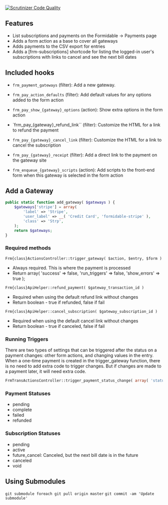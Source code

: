 [![Scrutinizer Code Quality](https://scrutinizer-ci.com/g/Strategy11/formidable-payments/badges/quality-score.png?b=master)](https://scrutinizer-ci.com/g/Strategy11/formidable-payments/?branch=master)

## Features
* List subscriptions and payments on the Formidable -> Payments page
* Adds a form action as a base to cover all gateways
* Adds payments to the CSV export for entries
* Adds a [frm-subscriptions] shortcode for listing the logged-in user's subscriptions with links to cancel and see the next bill dates

## Included hooks
* `frm_payment_gateways` (filter): Add a new gateway.

* `frm_pay_action_defaults` (filter): Add default values for any options added to the form action
* `frm_pay_show_{gateway}_options` (action): Show extra options in the form action

* `frm_pay_{gateway}_refund_link`` (filter): Customize the HTML for a link to refund the payment
* `frm_pay_{gateway}_cancel_link` (filter): Customize the HTML for a link to cancel the subscription
* `frm_pay_{gateway}_receipt` (filter): Add a direct link to the payment on the gateway site

* `frm_enqueue_{gateway}_scripts` (action): Add scripts to the front-end form when this gateway is selected in the form action

## Add a Gateway
```php
public static function add_gateway( $gateways ) {
	$gateways['stripe'] = array(
		'label' => 'Stripe',
		'user_label' => __( 'Credit Card', 'formidable-stripe' ),
		'class' => 'Strp',
	);
	return $gateways;
}
```

### Required methods
`Frm{class}ActionsController::trigger_gateway( $action, $entry, $form )`
* Always required. This is where the payment is processed
* Return array( 'success' => false, 'run_triggers' => false, 'show_errors' => true );

`Frm{class}ApiHelper::refund_payment( $gateway_transaction_id )`
* Required when using the default refund link without changes
* Return boolean - true if refunded, false if fail

`Frm{class}ApiHelper::cancel_subscription( $gateway_subscription_id )`
* Required when using the default cancel link without changes
* Return boolean - true if canceled, false if fail

### Running Triggers
There are two types of settings that can be triggered after the status on a payment changes: other form actions, and changing values in the entry. When a one-time payment is created in the trigger_gateway function, there is no need to add extra code to trigger changes. But if changes are made to a payment later, it will need extra code.

```php
FrmTransActionsController::trigger_payment_status_change( array( 'status' => 'complete', 'payment' => $payment ) );
```

### Payment Statuses
* pending
* complete
* failed
* refunded

### Subscription Statuses
* pending
* active
* future_cancel: Canceled, but the next bill date is in the future
* canceled
* void

## Using Submodules
`git submodule foreach git pull origin master`
`git commit -am 'Update submodule'`
